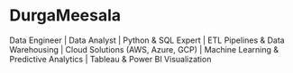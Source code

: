 # DurgaMeesala
Data Engineer | Data Analyst | Python &amp; SQL Expert | ETL Pipelines &amp; Data Warehousing | Cloud Solutions (AWS, Azure, GCP) | Machine Learning &amp; Predictive Analytics | Tableau &amp; Power BI Visualization
